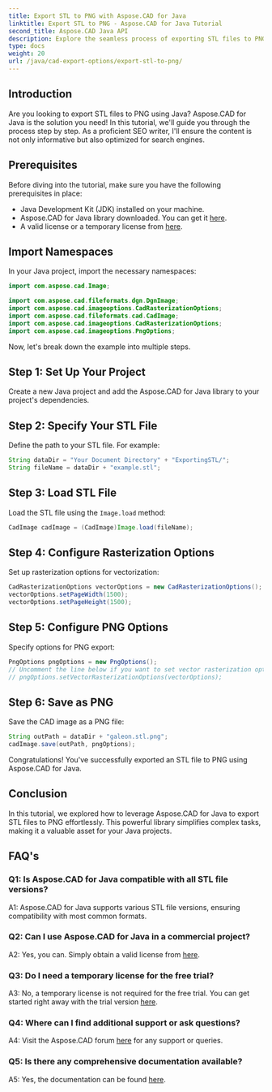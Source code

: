 ```yaml
---
title: Export STL to PNG with Aspose.CAD for Java
linktitle: Export STL to PNG - Aspose.CAD for Java Tutorial
second_title: Aspose.CAD Java API
description: Explore the seamless process of exporting STL files to PNG in Java with Aspose.CAD. Simplify your workflow and enhance your Java projects effortlessly.
type: docs
weight: 20
url: /java/cad-export-options/export-stl-to-png/
---
```

## Introduction

Are you looking to export STL files to PNG using Java? Aspose.CAD for Java is the solution you need! In this tutorial, we'll guide you through the process step by step. As a proficient SEO writer, I'll ensure the content is not only informative but also optimized for search engines.

## Prerequisites

Before diving into the tutorial, make sure you have the following prerequisites in place:

- Java Development Kit (JDK) installed on your machine.
- Aspose.CAD for Java library downloaded. You can get it [here](https://releases.aspose.com/cad/java/).
- A valid license or a temporary license from [here](https://purchase.aspose.com/temporary-license/).

## Import Namespaces

In your Java project, import the necessary namespaces:

```java
import com.aspose.cad.Image;

import com.aspose.cad.fileformats.dgn.DgnImage;
import com.aspose.cad.imageoptions.CadRasterizationOptions;
import com.aspose.cad.fileformats.cad.CadImage;
import com.aspose.cad.imageoptions.CadRasterizationOptions;
import com.aspose.cad.imageoptions.PngOptions;
```

Now, let's break down the example into multiple steps.

## Step 1: Set Up Your Project

Create a new Java project and add the Aspose.CAD for Java library to your project's dependencies.

## Step 2: Specify Your STL File

Define the path to your STL file. For example:

```java
String dataDir = "Your Document Directory" + "ExportingSTL/";
String fileName = dataDir + "example.stl";
```

## Step 3: Load STL File

Load the STL file using the `Image.load` method:

```java
CadImage cadImage = (CadImage)Image.load(fileName);
```

## Step 4: Configure Rasterization Options

Set up rasterization options for vectorization:

```java
CadRasterizationOptions vectorOptions = new CadRasterizationOptions();
vectorOptions.setPageWidth(1500);
vectorOptions.setPageHeight(1500);
```

## Step 5: Configure PNG Options

Specify options for PNG export:

```java
PngOptions pngOptions = new PngOptions();
// Uncomment the line below if you want to set vector rasterization options
// pngOptions.setVectorRasterizationOptions(vectorOptions);
```

## Step 6: Save as PNG

Save the CAD image as a PNG file:

```java
String outPath = dataDir + "galeon.stl.png";
cadImage.save(outPath, pngOptions);
```

Congratulations! You've successfully exported an STL file to PNG using Aspose.CAD for Java.

## Conclusion

In this tutorial, we explored how to leverage Aspose.CAD for Java to export STL files to PNG effortlessly. This powerful library simplifies complex tasks, making it a valuable asset for your Java projects.

## FAQ's

### Q1: Is Aspose.CAD for Java compatible with all STL file versions?

A1: Aspose.CAD for Java supports various STL file versions, ensuring compatibility with most common formats.

### Q2: Can I use Aspose.CAD for Java in a commercial project?

A2: Yes, you can. Simply obtain a valid license from [here](https://purchase.aspose.com/buy).

### Q3: Do I need a temporary license for the free trial?

A3: No, a temporary license is not required for the free trial. You can get started right away with the trial version [here](https://releases.aspose.com/).

### Q4: Where can I find additional support or ask questions?

A4: Visit the Aspose.CAD forum [here](https://forum.aspose.com/c/cad/19) for any support or queries.

### Q5: Is there any comprehensive documentation available?

A5: Yes, the documentation can be found [here](https://reference.aspose.com/cad/java/).
